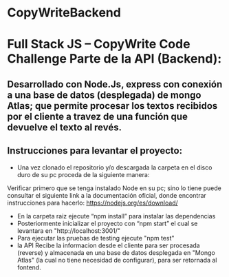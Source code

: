 # CopyWriteBackend

# Full Stack JS – CopyWrite Code Challenge Parte de la API (Backend):
## Desarrollado con Node.Js, express con conexión a una base de datos (desplegada) de mongo Atlas; que permite procesar los textos recibidos por el cliente a travez de una función que devuelve el texto al revés.
## Instrucciones para levantar el proyecto:

- Una vez clonado el repositorio y/o descargada la carpeta en el disco duro de su pc proceda de la siguiente manera:

Verificar primero que se tenga instalado Node en su pc; sino lo tiene puede consultar el siguiente link a la documentación oficial, donde encontrar instrucciones para hacerlo:
https://nodejs.org/es/download/

- En la carpeta raiz ejecute “npm install” para instalar las dependencias
- Posteriormente inicializar el proyecto con “npm start” el cual se levantara en "http://localhost:3001/"
- Para ejecutar las pruebas de testing ejecute "npm test"
- la API Recibe la informacion desde el cliente para ser procesada (reverse) y almacenada en una base de datos desplegada en "Mongo Atlas" 
(la cual no tiene necesidad de configurar), para ser retornada al fontend.



